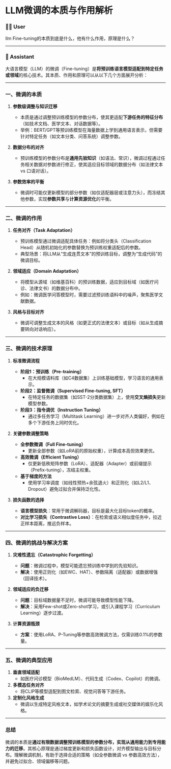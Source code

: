 # LLM微调的本质与作用解析

### 🧑‍💻 User

llm Fine-tuning的本质到底是什么，他有什么作用，原理是什么？

---

### 🤖 Assistant

大语言模型（LLM）的微调（Fine-tuning）是**将预训练语言模型适配到特定任务或领域**的核心技术。其本质、作用和原理可以从以下几个方面展开分析：

---

### **一、微调的本质**
1. **参数级调整与知识迁移**
   - 本质是通过调整预训练模型的参数分布，使其更适配**下游任务的特征分布**（如技术文档、医学文本、对话数据等）。
   - 举例：BERT/GPT等预训练模型在海量数据上学到通用语言表示，但需要针对特定任务（如文本分类、问答系统）调整参数。

2. **数据分布的对齐**
   - 预训练模型的参数分布是**通用先验知识**（如语法、常识），微调过程通过任务相关数据对参数进行修正，使其适应目标领域的数据分布（如法律文本 vs 口语对话）。

3. **参数效率的平衡**
   - 微调时可能仅更新模型的部分参数（如仅适配器层或注意力头），而冻结其他参数，实现**参数共享**与**计算资源优化**的平衡。

---

### **二、微调的作用**
1. **任务对齐（Task Adaptation）**
   - 预训练模型通过微调适配具体任务：例如将分类头（Classification Head）从随机初始化的参数替换为预训练权重适配后的参数。
   - 典型场景：将LLM从“生成连贯文本”的预训练目标，调整为“生成代码”的微调目标。

2. **领域适应（Domain Adaptation）**
   - 将模型从源域（如维基百科）的预训练数据，适应到目标域（如医疗问诊、法律文书）的数据分布中。
   - 例如：微调医学问答模型时，需要过滤预训练语料中的噪声，聚焦医学文献数据。

3. **风格与目标对齐**
   - 微调可调整生成文本的风格（如更正式的法律文本）或目标（如从生成摘要转向对话响应）。

---

### **三、微调的技术原理**
1. **标准微调流程**
   - **阶段1：预训练（Pre-training）**
     - 在大规模语料库（如C4数据集）上训练基础模型，学习语言的通用表示。
   - **阶段2：监督微调（Supervised Fine-tuning, SFT）**
     - 在特定任务的数据集（如SST-2分类数据集）上，使用**交叉熵损失**更新模型参数。
   - **阶段3：指令调优（Instruction Tuning）**
     - 通过多任务学习（Multitask Learning）进一步对齐人类偏好，例如在多个下游任务上同时优化。

2. **关键参数调整策略**
   - **全参数微调（Full Fine-tuning）**
     - 更新全部参数（如LoRA前的原始权重），计算成本高但效果更优。
   - **高效微调（Efficient Tuning）**
     - 仅更新低秩矩阵参数（LoRA）、适配器（Adapter）或前缀提示（Prefix-tuning），冻结主权重。
   - **基于梯度的方法**
     - 使用学习率调度（如线性预热+余弦退火）和正则化（如L2/L1、Dropout）避免过拟合并保持泛化性。

3. **损失函数的选择**
   - **语言模型损失**：常用于微调解码器，目标是最大化目标token的概率。
   - **对比学习损失（Contrastive Loss）**：在检索或语义相似度任务中，拉近正样本距离，推远负样本。

---

### **四、微调的挑战与解决方案**
1. **灾难性遗忘（Catastrophic Forgetting）**
   - **问题**：微调过程中，模型可能遗忘预训练中学到的先验知识。
   - **解决**：使用正则化（如EWC、HAT）、参数隔离（适配器）或数据增强（回译技术）。

2. **领域适应的负迁移**
   - **问题**：目标域数据量不足时，微调可能导致模型性能下降。
   - **解决**：采用Few-shot或Zero-shot学习，或引入课程学习（Curriculum Learning）逐步过渡。

3. **计算资源瓶颈**
   - **方案**：使用LoRA、P-Tuning等参数高效微调方法，仅需训练0.1%的参数量。

---

### **五、微调的典型应用**
1. **垂直领域适配**
   - 如医疗问诊模型（BioMedLM）、代码生成（Codex、Copilot）的微调。
2. **多模态任务对齐**
   - 将CLIP等模型适配到图文检索、视觉问答等下游任务。
3. **定制化风格生成**
   - 微调以生成特定风格文本，如学术论文的摘要生成或社交媒体的娱乐化风格。

---

### **总结**
微调的本质是**通过有限数据调整预训练模型的参数分布，实现从通用能力到专用能力的迁移**。其核心原理是通过梯度更新和损失函数设计，对齐模型输出与目标分布。理解微调机制，有助于选择合适的策略（如全参数微调 vs 参数高效方法），并避免过拟合、领域偏移等问题。